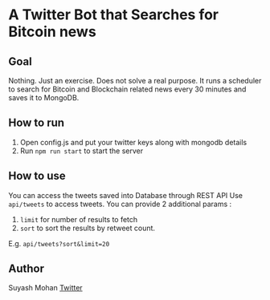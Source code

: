 # A Twitter Bot that Searches for Bitcoin news

## Goal
Nothing. Just an exercise. Does not solve a real purpose.
It runs a scheduler to search for Bitcoin and Blockchain related news every 30 minutes and saves it to MongoDB.

## How to run
1. Open config.js and put your twitter keys along with mongodb details
2. Run `npm run start` to start the server

## How to use
You can access the tweets saved into Database through REST API
Use `api/tweets` to access tweets. You can provide 2 additional params :
1. `limit` for number of results to fetch
2. `sort` to sort the results by retweet count.

E.g. `api/tweets?sort&limit=20`

## Author
Suyash Mohan [Twitter](https://twitter.com/suyash_mohan)